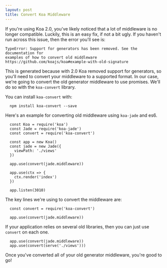 ```yaml
---
layout: post
title: Convert Koa Middleware
---
```

If you're using Koa 2.0, you've likely noticed that a lot of middleware is no
longer compatible. Luckily, this is an easy fix, if not a bit ugly. If you
haven't run across this issue, then the error you'll see is:

```
TypeError: Support for generators has been removed. See the documentation for
examples of how to convert old middleware
https://github.com/koajs/koa#example-with-old-signature
```

This is generated because with 2.0 Koa removed support for generators, so
you'll need to convert your middleware to a supported format. In our case,
we're going to convert the old generator middleware to use promises. We'll do
so with the `koa-convert` library.

You can install `koa-convert` with:

```
  npm install koa-convert --save
```

Here's an example for converting old middleware using `koa-jade` and es6.

```
  const Koa = require('koa')
  const Jade = require('koa-jade')
  const convert = require('koa-convert')

  const app = new Koa()
  const jade = new Jade({
    viewPath: './views'
  })

  app.use(convert(jade.middleware))

  app.use(ctx => {
    ctx.render('index')
  })

  app.listen(3010)
```

The key lines we're using to convert the middleware are:

```
  const convert = require('koa-convert')

  app.use(convert(jade.middleware))
```

If your application relies on several old libraries, then you can just use
`convert` on each one.


```
  app.use(convert(jade.middleware))
  app.use(convert(serve('./views')))
```

Once you've converted all of your old generator middleware, you're good
to go!
